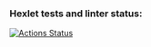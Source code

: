### Hexlet tests and linter status:
[![Actions Status](https://github.com/eugene-lapin/php-project-45/actions/workflows/hexlet-check.yml/badge.svg)](https://github.com/eugene-lapin/php-project-45/actions)